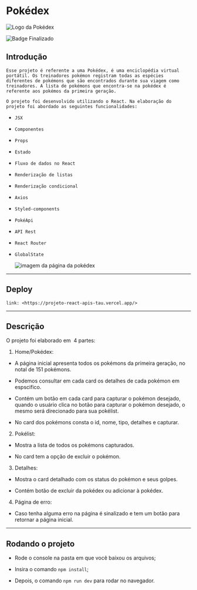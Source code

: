 # Pokédex

 ![Logo da Pokédex](./src/assets/iconsPok%C3%A9dex.png)

![Badge Finalizado](http://img.shields.io/static/v1?label=STATUS&message=FINALIZADO&color=GREEN&style=for-the-badge)

## Introdução

    Esse projeto é referente a uma Pokédex, é uma enciclopédia virtual portátil. Os treinadores pokémon registram todas as espécies diferentes de pokémons que são encontrados durante sua viagem como treinadores. A lista de pokémons que encontra-se na pokédex é referente aos pokémos da primeira geração. 

    O projeto foi desenvolvido utilizando o React. Na elaboração do projeto foi abordado as seguintes funcionalidades:

- ``JSX``
- ``Componentes``
- ``Props``
- ``Estado``
- ``Fluxo de dados no React``
- ``Renderização de listas``
- ``Renderização condicional``
- ``Axios``
- ``Styled-components``
- ``PokéApi``
- ``API Rest``
- ``React Router``
- ``GlobalState``

    ![imagem da página da pokédex](./src/assets/print%20do%20site.png)

-------------------------------------------

## Deploy

    link: <https://projeto-react-apis-tau.vercel.app/>

-------------------------------------------

## Descrição

O projeto foi elaborado em  4 partes:

1. Home/Pokédex:

- A página inicial apresenta todos os pokémons da primeira geração, no notal de 151 pokémons.

- Podemos consultar em cada card os detalhes de cada pokémon em espscifico.

- Contém um botão em cada card para capturar o pokémon desejado, quando o usuário clica no botão para capturar o pokémon desejado, o mesmo será direcionado para sua pokélist.

- No card dos pokémons consta o id, nome, tipo, detalhes e capturar.  


2. Pokélist:

- Mostra a lista de todos os pokémons capturados.

- No card tem a opção de excluir o pokémon.


3. Detalhes:

- Mostra o card detalhado com os status do pokémon e seus golpes.

- Contém botão de excluir da pokédex ou adicionar à pokédex.

4. Página de erro:

- Caso tenha alguma erro na página é sinalizado e tem um botão para retornar a página inicial.

------------------------------------------------

## Rodando o projeto

- Rode o console na pasta em que você baixou os arquivos;

- Insira o comando ``npm install``;

- Depois, o comando ``npm run dev`` para rodar no navegador.
